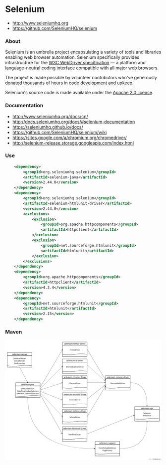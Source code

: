 # Selenium

- http://www.seleniumhq.org
- https://github.com/SeleniumHQ/selenium

### About

Selenium is an umbrella project encapsulating a variety of tools and
libraries enabling web browser automation. Selenium specifically
provides infrastructure for the [W3C WebDriver specification](https://dvcs.w3.org/hg/webdriver/raw-file/tip/webdriver-spec.html)
— a platform and language-neutral coding interface compatible with all
major web browsers.

The project is made possible by volunteer contributors who've
generously donated thousands of hours in code development and upkeep.

Selenium's source code is made available under the [Apache 2.0 license](https://github.com/SeleniumHQ/selenium/blob/master/LICENSE).

### Documentation

- http://www.seleniumhq.org/docs/cn/
- http://docs.seleniumhq.org/docs/#selenium-documentation
- https://seleniumhq.github.io/docs/
- https://github.com/SeleniumHQ/selenium/wiki
- https://sites.google.com/a/chromium.org/chromedriver/
- http://selenium-release.storage.googleapis.com/index.html

### Use

```xml
    <dependency>
        <groupId>org.seleniumhq.selenium</groupId>
        <artifactId>selenium-java</artifactId>
        <version>2.44.0</version>
    </dependency>
    <dependency>
        <groupId>org.seleniumhq.selenium</groupId>
        <artifactId>selenium-htmlunit-driver</artifactId>
        <version>2.44.0</version>
        <exclusions>
            <exclusion>
                <groupId>org.apache.httpcomponents</groupId>
                <artifactId>httpclient</artifactId>
            </exclusion>
            <exclusion>
                <groupId>net.sourceforge.htmlunit</groupId>
                <artifactId>htmlunit</artifactId>
            </exclusion>
        </exclusions>
    </dependency>
    <dependency>
        <groupId>org.apache.httpcomponents</groupId>
        <artifactId>httpclient</artifactId>
        <version>4.3.4</version>
    </dependency>
    <dependency>
        <groupId>net.sourceforge.htmlunit</groupId>
        <artifactId>htmlunit</artifactId>
        <version>2.15</version>
    </dependency>
```

### Maven

![logo](maven.png)
